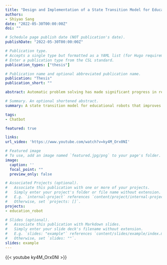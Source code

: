 ```yaml
---
title: "Design and Implementation of a State Transition Model for Educational Robot Tutoring Math Homework"
authors:
- Shiyao Sang
date: "2022-05-30T00:00:00Z"
doi: ""

# Schedule page publish date (NOT publication's date).
publishDate: "2022-05-30T00:00:00Z"

# Publication type.
# Accepts a single type but formatted as a YAML list (for Hugo requirements).
# Enter a publication type from the CSL standard.
publication_types: ["thesis"]

# Publication name and optional abbreviated publication name.
publication: "Thesis"
publication_short: ""

abstract: Automatic problem solving has made significant progress in recent years, and its technology can already solve some of the simple math problems. Educational robots can be combined with automated problem-solving engines to tutor children's math homework and avoid the drawbacks associated with problem from Tipaipai model software. Because the math homework tutoring process is characterized by multiple rounds of interaction and multiple roles, the management of state transitions has its own complexity. The state transition management also directly determines the service quality of the system. The thesis first identifies the set of states in math homework tutoring, and designs a state transition model to cover the states. The thesis implements an educational robot tutoring math homework system based on the model, including a dialogue manager that completes multiple rounds of tutoring activity interaction and a multi-channel collaborative control system for the robot. Through experiments on top of the NAO robot, it is verified that the state transition of the model can effectively solve the problem of multiple rounds of interaction regarding homework tutoring and the problem of multiple roles participating in tutoring activities in homework tutoring.

# Summary. An optional shortened abstract.
summary: A state transition model for educational robots that improves multi-round math tutoring interactions and ensures ethical safety for children.

tags:
- Chatbot

featured: true

links:
url_video: 'https://www.youtube.com/watch?v=ky4M_Orx0NI'

# Featured image
# To use, add an image named `featured.jpg/png` to your page's folder. 
image:
  caption: ''
  focal_point: ""
  preview_only: false

# Associated Projects (optional).
#   Associate this publication with one or more of your projects.
#   Simply enter your project's folder or file name without extension.
#   E.g. `internal-project` references `content/project/internal-project/index.md`.
#   Otherwise, set `projects: []`.
projects:
- education_robot

# Slides (optional).
#   Associate this publication with Markdown slides.
#   Simply enter your slide deck's filename without extension.
#   E.g. `slides: "example"` references `content/slides/example/index.md`.
#   Otherwise, set `slides: ""`.
slides: example
---
```


{{< youtube ky4M_Orx0NI >}}

